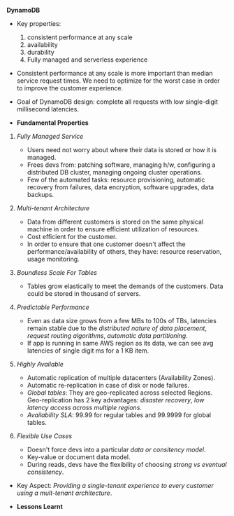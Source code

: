 **DynamoDB**
* Key properties: 
    1. consistent performance at any scale
    2. availability
    3. durability
    4. Fully managed and serverless experience
* Consistent performance at any scale is more important than median service request times. We need to optimize for the worst case in order to improve the customer experience.
* Goal of DynamoDB design: complete all requests with low single-digit millisecond latencies.

* **Fundamental Properties**
1. *Fully Managed Service*
    * Users need not worry about where their data is stored or how it is managed.
    * Frees devs from: patching software, managing h/w, configuring a distributed DB cluster, managing ongoing cluster operations.
    * Few of the automated tasks: resource provisioning, automatic recovery from failures, data encryption, software upgrades, data backups.

2. *Multi-tenant Architecture*
    * Data from different customers is stored on the same physical machine in order to ensure efficient utilization of resources.
    * Cost efficient for the customer.
    * In order to ensure that one customer doesn't affect the performance/availability of others, they have: resource reservation, usage monitoring.

3. *Boundless Scale For Tables*
    * Tables grow elastically to meet the demands of the customers. Data could be stored in thousand of servers.

4. *Predictable Performance*
    * Even as data size grows from a few MBs to 100s of TBs, latencies remain stable due to the *distributed nature of data placement*, *request routing algorithms*, *automatic data partitioning*.
    * If app is running in same AWS region as its data, we can see avg latencies of single digit ms for a 1 KB item.

5. *Highly Available*
    * Automatic replication of multiple datacenters (Availability Zones).
    * Automatic re-replication in case of disk or node failures.
    * *Global tables*: They are geo-replicated across selected Regions. Geo-replication has 2 key advantages: *disaster recovery*, *low latency access across multiple regions*.
    * *Availability SLA*: 99.99 for regular tables and 99.9999 for global tables.

6. *Flexible Use Cases*
    * Doesn't force devs into a particular *data or consitency model*.
    * Key-value or document data model.
    * During reads, devs have the flexibility of choosing *strong vs eventual consistency*.

* Key Aspect: *Providing a single-tenant experience to every customer using a mult-tenant architecture*.

* **Lessons Learnt**